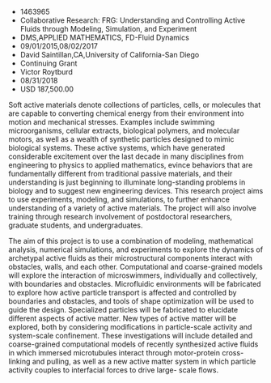 
* 1463965
* Collaborative Research: FRG: Understanding and Controlling Active Fluids through Modeling, Simulation, and Experiment
* DMS,APPLIED MATHEMATICS, FD-Fluid Dynamics
* 09/01/2015,08/02/2017
* David Saintillan,CA,University of California-San Diego
* Continuing Grant
* Victor Roytburd
* 08/31/2018
* USD 187,500.00

Soft active materials denote collections of particles, cells, or molecules that
are capable to converting chemical energy from their environment into motion and
mechanical stresses. Examples include swimming microorganisms, cellular
extracts, biological polymers, and molecular motors, as well as a wealth of
synthetic particles designed to mimic biological systems. These active systems,
which have generated considerable excitement over the last decade in many
disciplines from engineering to physics to applied mathematics, evince behaviors
that are fundamentally different from traditional passive materials, and their
understanding is just beginning to illuminate long-standing problems in biology
and to suggest new engineering devices. This research project aims to use
experiments, modeling, and simulations, to further enhance understanding of a
variety of active materials. The project will also involve training through
research involvement of postdoctoral researchers, graduate students, and
undergraduates.

The aim of this project is to use a combination of modeling, mathematical
analysis, numerical simulations, and experiments to explore the dynamics of
archetypal active fluids as their microstructural components interact with
obstacles, walls, and each other. Computational and coarse-grained models will
explore the interaction of microswimmers, individually and collectively, with
boundaries and obstacles. Microfluidic environments will be fabricated to
explore how active particle transport is affected and controlled by boundaries
and obstacles, and tools of shape optimization will be used to guide the design.
Specialized particles will be fabricated to elucidate different aspects of
active matter. New types of active matter will be explored, both by considering
modifications in particle-scale activity and system-scale confinement. These
investigations will include detailed and coarse-grained computational models of
recently synthesized active fluids in which immersed microtubules interact
through motor-protein cross-linking and pulling, as well as a new active matter
system in which particle activity couples to interfacial forces to drive large-
scale flows.

